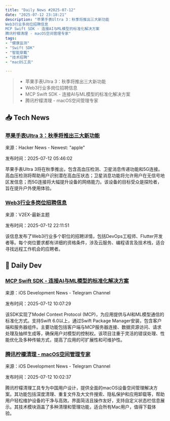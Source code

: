 ```yaml
---
title: "Daily News #2025-07-12"
date: "2025-07-12 23:18:21"
description: "苹果手表Ultra 3：秋季将推出三大新功能
Web3行业多岗位招聘信息
MCP Swift SDK - 连接AI与ML模型的标准化解决方案
腾讯柠檬清理 - macOS空间管理专家"
tags: 
- "健康监测"
- "Swift SDK"
- "智能穿戴"
- "技术招聘"
- "macOS工具"

---
```


> - 苹果手表Ultra 3：秋季将推出三大新功能
> - Web3行业多岗位招聘信息
> - MCP Swift SDK - 连接AI与ML模型的标准化解决方案
> - 腾讯柠檬清理 - macOS空间管理专家

## 📥 Tech News

### [苹果手表Ultra 3：秋季将推出三大新功能](https://9to5mac.com/2025/07/11/apple-watch-ultra-3-three-new-features-coming-next-year/)

来源：Hacker News - Newest: "apple"

发布时间：2025-07-12 05:46:02

苹果手表Ultra 3将在秋季推出，包含高血压检测、卫星消息传递功能和5G连接。高血压检测将帮助用户识别潜在高血压状态；卫星消息功能将允许用户在无信号地区发信息；而5G连接将大幅提升设备的网络能力。该设备的目标受众是探险者，旨在提升户外使用体验。

### [Web3行业多岗位招聘信息](https://www.v2ex.com/t/1144816)

来源：V2EX-最新主题

发布时间：2025-07-12 22:11:51

该信息发布了Web3行业多个职位的招聘详情，包括DevOps工程师、Flutter开发者等。每个岗位要求都有详细的资格条件，涉及云服务、编程语言及技术栈，适合寻找远程工作机会的应聘者。

## 💾 Daily Dev

### [MCP Swift SDK - 连接AI与ML模型的标准化解决方案](https://github.com/modelcontextprotocol/swift-sdk)

来源：iOS Development News - Telegram Channel

发布时间：2025-07-12 10:07:29

该SDK实现了Model Context Protocol (MCP)，为应用提供与AI和ML模型通信的标准化方式。支持Swift 6.0以上，通过Swift Package Manager安装，包含客户端和服务器组件。主要功能包括客户端与MCP服务器连接、数据资源访问、请求处理及抽样生成等，确保用户对模型的控制权。该项目注重于灵活的错误处理、性能优化及多种传输方式，提高了应用的可扩展性和可维护性。

### [腾讯柠檬清理 - macOS空间管理专家](https://github.com/Tencent/lemon-cleaner)

来源：iOS Development News - Telegram Channel

发布时间：2025-07-12 10:02:37

腾讯柠檬清理工具专为中国用户设计，提供全面的macOS设备空间管理解决方案。其功能包括深度清理、重复文件及大文件搜索、隐私保护和应用卸载等，帮助用户轻松维护设备的干净与高效。界面简洁且操作友好，支持自定义状态栏信息展示。其技术模块涵盖了多种清理和管理功能，适合所有Mac用户，值得下载体验。
